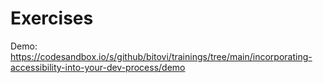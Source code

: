 # Exercises

Demo: https://codesandbox.io/s/github/bitovi/trainings/tree/main/incorporating-accessibility-into-your-dev-process/demo